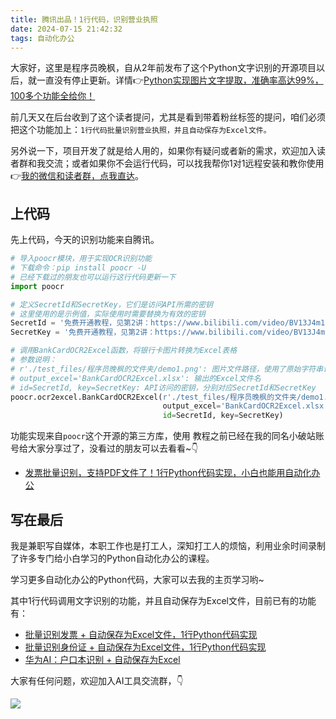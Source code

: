 ```yaml
---
title: 腾讯出品！1行代码，识别营业执照
date: 2024-07-15 21:42:32
tags: 自动化办公
---
```


大家好，这里是程序员晚枫，自从2年前发布了这个Python文字识别的开源项目以后，就一直没有停止更新。详情👉[Python实现图片文字提取，准确率高达99%，100多个功能全给你！](https://mp.weixin.qq.com/s/tg-0yuItjZj0O0UEksl5ag)

前几天又在后台收到了这个读者提问，尤其是看到带着粉丝标签的提问，咱们必须把这个功能加上：``1行代码批量识别营业执照，并且自动保存为Excel文件。``

另外说一下，项目开发了就是给人用的，如果你有疑问或者新的需求，欢迎加入读者群和我交流；或者如果你不会运行代码，可以找我帮你1对1远程安装和教你使用👉[我的微信和读者群，点我直达](http://www.python4office.cn/wechat-qrcode/)。

## 上代码

先上代码，今天的识别功能来自腾讯。

```python
# 导入poocr模块，用于实现OCR识别功能
# 下载命令：pip install poocr -U 
# 已经下载过的朋友也可以运行这行代码更新一下
import poocr

# 定义SecretId和SecretKey，它们是访问API所需的密钥
# 这里使用的是示例值，实际使用时需要替换为有效的密钥
SecretId = '免费开通教程，见第2讲：https://www.bilibili.com/video/BV13J4m1s7L7/'
SecretKey = '免费开通教程，见第2讲：https://www.bilibili.com/video/BV13J4m1s7L7/'

# 调用BankCardOCR2Excel函数，将银行卡图片转换为Excel表格
# 参数说明：
# r'./test_files/程序员晚枫的文件夹/demo1.png': 图片文件路径，使用了原始字符串语法以处理反斜杠
# output_excel='BankCardOCR2Excel.xlsx': 输出的Excel文件名
# id=SecretId, key=SecretKey: API访问的密钥，分别对应SecretId和SecretKey
poocr.ocr2excel.BankCardOCR2Excel(r'./test_files/程序员晚枫的文件夹/demo1.png',
                                  output_excel='BankCardOCR2Excel.xlsx',
                                  id=SecretId, key=SecretKey)
```

功能实现来自``poocr``这个开源的第三方库，使用 教程之前已经在我的同名小破站账号给大家分享过了，没看过的朋友可以去看看~👇

- [发票批量识别，支持PDF文件了！1行Python代码实现，小白也能用自动化办公](https://www.bilibili.com/video/BV1LT421S7sh/?spm_id_from=333.337.search-card.all.click)



## 写在最后

我是兼职写自媒体，本职工作也是打工人，深知打工人的烦恼，利用业余时间录制了许多专门给小白学习的Python自动化办公的课程。

学习更多自动化办公的Python代码，大家可以去我的主页学习哟~

其中1行代码调用文字识别的功能，并且自动保存为Excel文件，目前已有的功能有：

- [批量识别发票 + 自动保存为Excel文件，1行Python代码实现](https://mp.weixin.qq.com/s/T6Y-OijmMBl_kjvJp0CP6w)
- [批量识别身份证 + 自动保存为Excel文件，1行Python代码实现](https://mp.weixin.qq.com/s/dW9jAP_Vg5DmnGX3cEUJIA)
- [华为AI：户口本识别 + 自动保存为Excel](https://mp.weixin.qq.com/s/Ia8up1rI4f7c_rSrBbserQ)

大家有任何问题，欢迎加入AI工具交流群，👇

![](https://cos.python-office.com/group/ai-group.jpg)
